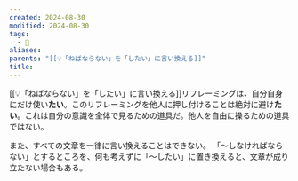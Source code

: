 ```yaml
---
created: 2024-08-30
modified: 2024-08-30
tags:
  - 💭
aliases: 
parents: "[[💡「ねばならない」を「したい」に言い換える]]"
title: 
---
```

[[💡「ねばならない」を「したい」に言い換える]]リフレーミングは、自分自身にだけ使い**たい**。このリフレーミングを他人に押し付けることは絶対に避け**たい**。これは自分の意識を全体で見るための道具だ。他人を自由に操るための道具ではない。

また、すべての文章を一律に言い換えることはできない。
「～しなければならない」とするところを、何も考えずに「～したい」に置き換えると、文章が成り立たない場合もある。